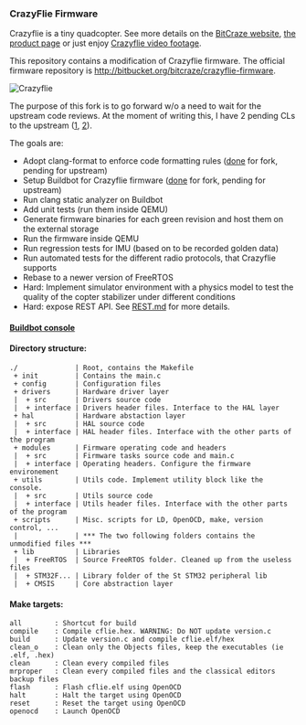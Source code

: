 ### CrazyFlie Firmware

Crazyflie is a tiny quadcopter. See more details on the [BitCraze website](http://www.bitcraze.se/),
[the product page](http://www.seeedstudio.com/depot/bitcraze-m-64.html)
or just enjoy [Crazyflie video footage](http://www.youtube.com/watch?v=3WBUVYZkODI).

This repository contains a modification of Crazyflie firmware.
The official firmware repository is http://bitbucket.org/bitcraze/crazyflie-firmware.

![Crazyflie](https://raw.github.com/samofly/crazyflie-firmware/krasin/res/crazyflie.jpg)

The purpose of this fork is to go forward w/o a need to wait for the upstream code reviews.
At the moment of writing this, I have 2 pending CLs to the upstream
([1](https://bitbucket.org/bitcraze/crazyflie-firmware/pull-request/9/fix-url-to-open-x-imu-algorithm/diff
),
[2](https://bitbucket.org/bitcraze/crazyflie-firmware/issue/14/incorrect-dt-passed-to-sensfusion6updateq
)).

The goals are:

* Adopt clang-format to enforce code formatting rules
  ([done](https://github.com/samofly/crazyflie-firmware/blob/krasin/scripts/clang-format-all.sh)
  for fork, pending for upstream)
* Setup Buildbot for Crazyflie firmware
  ([done](http://buildcop.org:29010/console) for fork, pending for upstream)
* Run clang static analyzer on Buildbot
* Add unit tests (run them inside QEMU)
* Generate firmware binaries for each green revision and host them on the external storage
* Run the firmware inside QEMU
* Run regression tests for IMU (based on to be recorded golden data)
* Run automated tests for the different radio protocols, that Crazyflie supports
* Rebase to a newer version of FreeRTOS
* Hard: Implement simulator environment with a physics model to test the quality of
  the copter stabilizer under different conditions
* Hard: expose REST API. See [REST.md](https://github.com/samofly/crazyflie-firmware/blob/krasin/REST.md)
  for more details.

#### [Buildbot console](http://buildcop.org:29010/console)


#### Directory structure:

```
./              | Root, contains the Makefile
 + init         | Contains the main.c
 + config       | Configuration files
 + drivers      | Hardware driver layer
 |  + src       | Drivers source code
 |  + interface | Drivers header files. Interface to the HAL layer
 + hal          | Hardware abstaction layer
 |  + src       | HAL source code
 |  + interface | HAL header files. Interface with the other parts of the program
 + modules      | Firmware operating code and headers
 |  + src       | Firmware tasks source code and main.c
 |  + interface | Operating headers. Configure the firmware environement
 + utils        | Utils code. Implement utility block like the console.
 |  + src       | Utils source code
 |  + interface | Utils header files. Interface with the other parts of the program
 + scripts      | Misc. scripts for LD, OpenOCD, make, version control, ...
 |              | *** The two following folders contains the unmodified files ***
 + lib          | Libraries
 |  + FreeRTOS  | Source FreeRTOS folder. Cleaned up from the useless files
 |  + STM32F... | Library folder of the St STM32 peripheral lib
 |  + CMSIS     | Core abstraction layer
```

#### Make targets:

```
all        : Shortcut for build
compile    : Compile cflie.hex. WARNING: Do NOT update version.c
build      : Update version.c and compile cflie.elf/hex
clean_o    : Clean only the Objects files, keep the executables (ie .elf, .hex)
clean      : Clean every compiled files
mrproper   : Clean every compiled files and the classical editors backup files
flash      : Flash cflie.elf using OpenOCD
halt       : Halt the target using OpenOCD
reset      : Reset the target using OpenOCD
openocd    : Launch OpenOCD
```

